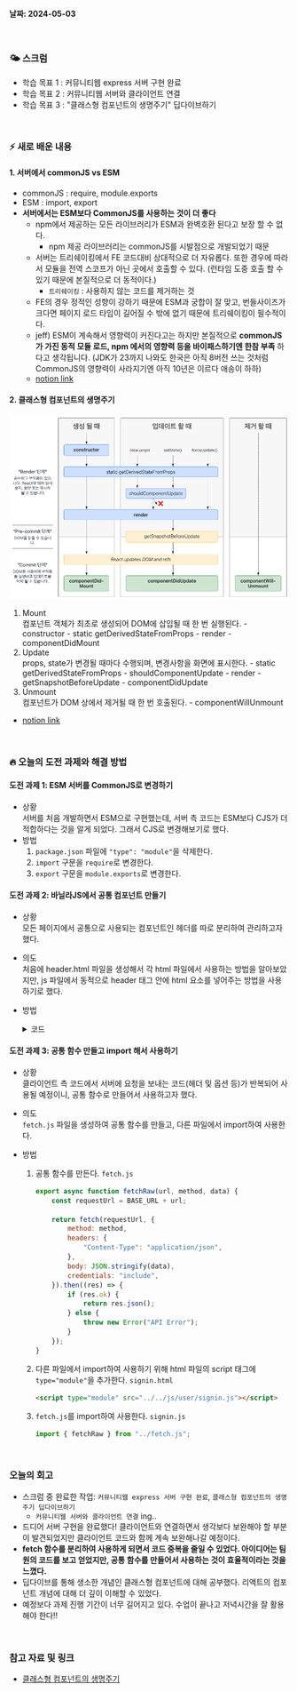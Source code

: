 #### 날짜: 2024-05-03

<br/>

### 🌤️ 스크럼

-   학습 목표 1 : 커뮤니티웹 express 서버 구현 완료
-   학습 목표 2 : 커뮤니티웹 서버와 클라이언트 연결
-   학습 목표 3 : "클래스형 컴포넌트의 생명주기" 딥다이브하기

<br/>

### ⚡️ 새로 배운 내용

#### 1. 서버에서 commonJS vs ESM

-   commonJS : require, module.exports
-   ESM : import, export
-   **서버에서는 ESM보다 CommonJS를 사용하는 것이 더 좋다**
    -   npm에서 제공하는 모든 라이브러리가 ESM과 완벽호환 된다고 보장 할 수 없다.
        -   npm 제공 라이브러리는 commonJS를 시발점으로 개발되었기 때문
    -   서버는 트리쉐이킹에서 FE 코드대비 상대적으로 더 자유롭다. 또한 경우에 따라서 모듈을 전역 스코프가 아닌 곳에서 호출할 수 있다. (런타임 도중 호출 할 수 있기 때문에 본질적으로 더 동적이다.)
        -   `트리쉐이킹` : 사용하지 않는 코드를 제거하는 것
    -   FE의 경우 정적인 성향이 강하기 때문에 ESM과 궁합이 잘 맞고, 번들사이즈가 크다면 페이지 로드 타임이 길어질 수 밖에 없기 때문에 트리쉐이킹이 필수적이다.
    -   jeff\) ESM이 계속해서 영향력이 커진다고는 하지만 본질적으로 **commonJS가 가진 동적 모듈 로드, npm 에서의 영향력 등을 바이패스하기엔 한참 부족** 하다고 생각됩니다. (JDK가 23까지 나와도 한국은 아직 8버전 쓰는 것처럼 CommonJS의 영향력이 사라지기엔 아직 10년은 이르다 애송이 하하)
    -   [notion link](https://www.notion.so/goorm/3-3a385964598648549e41c0e9ff6b769a?pvs=4#105b0e304f1c48b3b6867ab25d01caa3)

#### 2. 클래스형 컴포넌트의 생명주기

![생명주기](./img/20240503_1.png)

1. Mount  
   컴포넌트 객체가 최초로 생성되어 DOM에 삽입될 때 한 번 실행된다. - constructor - static getDerivedStateFromProps - render - componentDidMount
2. Update  
   props, state가 변경될 때마다 수행되며, 변경사항을 화면에 표시한다. - static getDerivedStateFromProps - shouldComponentUpdate - render - getSnapshotBeforeUpdate - componentDidUpdate
3. Unmount  
   컴포넌트가 DOM 상에서 제거될 때 한 번 호출된다. - componentWillUnmount

-   [notion link](https://www.notion.so/goorm/4-class-LifeCycle-bb1f1ee7d49a495484fb2ae7829c624a?pvs=4)

<br/>

### 🔥 오늘의 도전 과제와 해결 방법

#### 도전 과제 1: ESM 서버를 CommonJS로 변경하기

-   상황  
    서버를 처음 개발하면서 ESM으로 구현했는데, 서버 측 코드는 ESM보다 CJS가 더 적합하다는 것을 알게 되었다. 그래서 CJS로 변경해보기로 했다.
-   방법
    1. `package.json` 파일에 `"type": "module"`을 삭제한다.
    2. `import` 구문을 `require`로 변경한다.
    3. `export` 구문을 `module.exports`로 변경한다.

#### 도전 과제 2: 바닐라JS에서 공통 컴포넌트 만들기

-   상황  
    모든 페이지에서 공통으로 사용되는 컴포넌트인 헤더를 따로 분리하여 관리하고자 했다.
-   의도  
    처음에 header.html 파일을 생성해서 각 html 파일에서 사용하는 방법을 알아보았지만, js 파일에서 동적으로 header 태그 안에 html 요소를 넣어주는 방법을 사용하기로 했다.
-   방법

    <details>
    <summary>코드</summary>
    <div markdown="1">

    ```javascript
    document.addEventListener("DOMContentLoaded", function () {
        const $headerContainer = document.querySelector(".header-container");

        // TODO: 로그인 상태 확인
        const isLoggedIn = true;

        const headerElement = createHeader(isLoggedIn);
        $headerContainer.appendChild(headerElement);
    });

    function createHeader(isLoggedIn) {
        const header = document.createElement("div");
        header.classList.add("block");

        if (!isLoggedIn) {
            header.innerHTML = `
        <span class="header-title" onclick="location.reload()">
            아무 말 대잔치
        </span>
        `;
        } else {
            header.innerHTML = `
        <button class="back" onclick="window.history.back()">
            <img src="../../images/icons/chevron-left.png" />
        </button>
        <span class="header-title" onclick="location.href='/'">
            아무 말 대잔치
        </span>
        <img
            class="user"
            id="header-profile-img"
            src="../images/userimage.png"
            alt="user"
        />
        <div class="modal-menu" id="header-modal">
            <div class="modal-content">
                <a class="modal-item" href="/update-info">
                    회원정보 수정
                </a>
                <a class="modal-item"
                    href="/update-pwd"
                >
                    비밀번호 수정
                </a>
                <a class="modal-item logoutbtn"
                    href="/signin"
                >
                    로그아웃
                </a>
            </div>
        </div>
        `;
        }
        return header;
    }
    ```

    </div>
    </details>

#### 도전 과제 3: 공통 함수 만들고 import 해서 사용하기

-   상황  
    클라이언트 측 코드에서 서버에 요청을 보내는 코드(헤더 및 옵션 등)가 반복되어 사용될 예정이니, 공통 함수로 만들어서 사용하고자 했다.
-   의도  
    `fetch.js` 파일을 생성하여 공통 함수를 만들고, 다른 파일에서 import하여 사용한다.
-   방법

    1. 공통 함수를 만든다.
       `fetch.js`

        ```javascript
        export async function fetchRaw(url, method, data) {
            const requestUrl = BASE_URL + url;

            return fetch(requestUrl, {
                method: method,
                headers: {
                    "Content-Type": "application/json",
                },
                body: JSON.stringify(data),
                credentials: "include",
            }).then((res) => {
                if (res.ok) {
                    return res.json();
                } else {
                    throw new Error("API Error");
                }
            });
        }
        ```

    2. 다른 파일에서 import하여 사용하기 위해 html 파일의 script 태그에 `type="module"`을 추가한다.
       `signin.html`

        ```html
        <script type="module" src="../../js/user/signin.js"></script>
        ```

    3. `fetch.js`를 import하여 사용한다.
       `signin.js`

        ```javascript
        import { fetchRaw } from "../fetch.js";
        ```

<br/>

### 오늘의 회고

-   스크럼 중 완료한 작업: `커뮤니티웹 express 서버 구현 완료`, `클래스형 컴포넌트의 생명주기 딥다이브하기`
    -   `커뮤니티웹 서버와 클라이언트 연결` ing..
-   드디어 서버 구현을 완료했다! 클라이언트와 연결하면서 생각보다 보완해야 할 부분이 발견되었지만 클라이언트 코드와 함께 계속 보완해나갈 예정이다.
-   **fetch 함수를 분리하여 사용하게 되면서 코드 중복을 줄일 수 있었다. 아이디어는 팀원의 코드를 보고 얻었지만, 공통 함수를 만들어서 사용하는 것이 효율적이라는 것을 느꼈다.**
-   딥다이브를 통해 생소한 개념인 클래스형 컴포넌트에 대해 공부했다. 리액트의 컴포넌트 개념에 대해 더 깊이 이해할 수 있었다.
-   예정보다 과제 진행 기간이 너무 길어지고 있다. 수업이 끝나고 저녁시간을 잘 활용해야 한다!!

<br/>

### 참고 자료 및 링크

-   [클래스형 컴포넌트의 생명주기](https://www.w3schools.com/react/react_class.asp)
